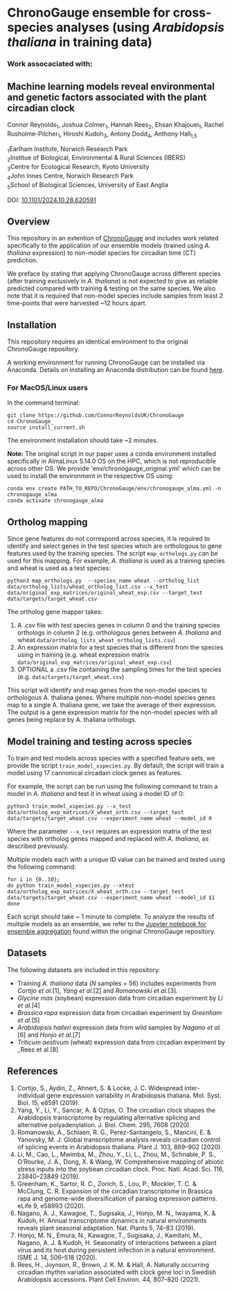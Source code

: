 # ChronoGauge ensemble for cross-species analyses (using _Arabidopsis thaliana_ in training data)
### Work assocaciated with:
## Machine learning models reveal environmental and genetic factors associated with the plant circadian clock
Connor Reynolds<sub>1</sub>, Joshua Colmer<sub>1</sub>, Hannah Rees<sub>2</sub>, Ehsan Khajouei<sub>1</sub>, Rachel Rusholme-Pilcher<sub>1</sub>, Hiroshi Kudoh<sub>3</sub>, Antony Dodd<sub>4</sub>, Anthony Hall<sub>1,5</sub>

<sub>1</sub>Earlham Institute, Norwich Research Park  
<sub>2</sub>Institue of Biological, Environmental & Rural Sciences (IBERS)  
<sub>3</sub>Centre for Ecological Research, Kyoto University  
<sub>4</sub>John Innes Centre, Norwich Research Park  
<sub>5</sub>School of Biological Sciences, University of East Anglia  

DOI: [10.1101/2024.10.28.620591](https://www.biorxiv.org/content/10.1101/2024.10.28.620591v1)

## Overview
This repository in an extention of [ChronoGauge](https://github.com/ConnorReynoldsUK/ChronoGauge) and includes work related specifically to the application of our ensemble models (trained using _A. thaliana_ expression) to non-model species for circadian time (CT) prediction.

We preface by stating that applying ChronoGauge across different species (after training exclusively in _A. thaliana_) is not expected to give as reliable predicted compared with training & testing on the same species. We also note that it is required that non-model species include samples from least 2 time-points that were harvested ~12 hours apart.
 

## Installation
This repository requires an identical environment to the original ChronoGauge repository.

A working environment for running ChronoGauge can be installed via Anaconda. Details on installing an Anaconda distribution can be found [here](https://www.anaconda.com/download/).

### For MacOS/Linux users
In the command terminal:
```
git clone https://github.com/ConnorReynoldsUK/ChronoGauge
cd ChronoGauge_
source install_current.sh
```

The environment installation should take ~2 minutes.

**Note:** The original script in our paper uses a conda environment installed specifically in AlmaLinux 5.14.0 OS on the HPC, which is not reproducible across other OS. We provide 'env/chronogauge_original.yml' which can be used to install the environment in the respective OS using:

```
conda env create PATH_TO_REPO/ChronoGauge/env/chronogauge_alma.yml -n chronogauge_alma
conda activate chronogauge_alma
```

## Ortholog mapping
Since gene features do not correspond across species, it is required to identify and select genes in the test species which are orthologous to gene features used by the training species. The script `map_orthologs.py` can be used for this mapping. For example, _A. thaliana_ is used as a training species and wheat is used as a test species:

```
python3 map_orthologs.py  --species_name wheat --ortholog_list data/ortholog_lists/wheat_ortholog_list.csv --x_test data/original_exp_matrices/original_wheat_exp.csv --target_test data/targets/target_wheat.csv
```

The ortholog gene mapper takes:
1. A .csv file with test species genes in column 0 and the training species orthologs in column 2 (e.g. orthologous genes between _A. thaliana_ and wheat `data/ortholog_lists_wheat_ortholog_lists.csv`)
2. An expression matrix for a test species that is different from the species using in training (e.g. wheat expression matrix `data/original_exp_matrices/original_wheat_exp.csv`)
3. OPTIONAL a .csv file containing the sampling times for the test species (e.g. `data/targets/target_wheat.csv`)


This script will identify and map genes from the non-model species to orthologous A. thaliana genes. Where multiple non-model species genes map to a single A. thaliana gene, we take the average of their expression. The output is a gene expression matrix for the non-model species with all genes being replace by A. thaliana orthologs.

## Model training and testing across species
To train and test models across species with a specified feature sets, we provide the script `train_model_xspecies.py`. By default, the script will train a model using 17 cannonical circadain clock genes as features.

For example, the script can be run using the following command to train a model in _A. thaliana_ and test it in wheat using a model ID of 0:

```
python3 train_model_xspecies.py --x_test data/ortholog_exp_matrices/X_wheat_orth.csv --target_test data/targets/target_wheat.csv --experiment_name wheat --model_id 0
```
Where the parameter `--x_test` requires an expression matrix of the test species with ortholog genes mapped and replaced with _A. thaliana_, as described previously.


Multiple models each with a unique ID value can be trained and tested using the following command:

```
for i in {0..10}; 
do python train_model_xspecies.py --xtest data/ortholog_exp_matrices/X_wheat_orth.csv --target_test data/targets/target_wheat.csv --experiment_name wheat --model_id $1
done
```
Each script should take ~ 1 minute to complete. To analyze the results of multiple models as an ensemble, we refer to the [Jupyter notebook for ensemble aggregation](https://github.com/ConnorReynoldsUK/ChronoGauge/blob/main/notebooks/example_ensemble_aggregation.ipynb) found within the original ChronoGauge repository.

## Datasets
The following datasets are included in this repository:
* Training _A. thaliana_ data (_N_ samples = 56) includes experiments from _Cortijo et al._[1], _Yang et al._[2] and _Romanowski et al._[3].
* _Glycine max_ (soybean) expression data from circadian experiment by _Li et al._[4]
* _Brassica rapa_ expression data from circadian experiment by _Greenham et al._[5]
* _Arabidopsis halleri_ expression data from wild samples by _Nagano et al._[6] and _Honjo et al._[7]
* _Triticum aestivum_ (wheat) expression data from circadian experiment by _Rees et al.[8]


## References
1. Cortijo, S., Aydin, Z., Ahnert, S. & Locke, J. C. Widespread inter‐individual gene expression variability in Arabidopsis thaliana. Mol. Syst. Biol. 15, e8591 (2019).
2. Yang, Y., Li, Y., Sancar, A. & Oztas, O. The circadian clock shapes the Arabidopsis transcriptome by regulating alternative splicing and alternative polyadenylation. J. Biol. Chem. 295, 7608 (2020).
3. Romanowski, A., Schlaen, R. G., Perez-Santangelo, S., Mancini, E. & Yanovsky, M. J. Global transcriptome analysis reveals circadian control of splicing events in Arabidopsis thaliana. Plant J. 103, 889–902 (2020).
4. Li, M., Cao, L., Mwimba, M., Zhou, Y., Li, L., Zhou, M., Schnable, P. S., O’Rourke, J. A., Dong, X. & Wang, W. Comprehensive mapping of abiotic stress inputs into the soybean circadian clock. Proc. Natl. Acad. Sci. 116, 23840–23849 (2019).
5. Greenham, K., Sartor, R. C., Zorich, S., Lou, P., Mockler, T. C. & McClung, C. R. Expansion of the circadian transcriptome in Brassica rapa and genome-wide diversification of paralog expression patterns. eLife 9, e58993 (2020).
6. Nagano, A. J., Kawagoe, T., Sugisaka, J., Honjo, M. N., Iwayama, K. & Kudoh, H. Annual transcriptome dynamics in natural environments reveals plant seasonal adaptation. Nat. Plants 5, 74–83 (2019).
7. Honjo, M. N., Emura, N., Kawagoe, T., Sugisaka, J., Kamitani, M., Nagano, A. J. & Kudoh, H. Seasonality of interactions between a plant virus and its host during persistent infection in a natural environment. ISME J. 14, 506–518 (2020).
8. Rees, H., Joynson, R., Brown, J. K. M. & Hall, A. Naturally occurring circadian rhythm variation associated with clock gene loci in Swedish Arabidopsis accessions. Plant Cell Environ. 44, 807–820 (2021).
